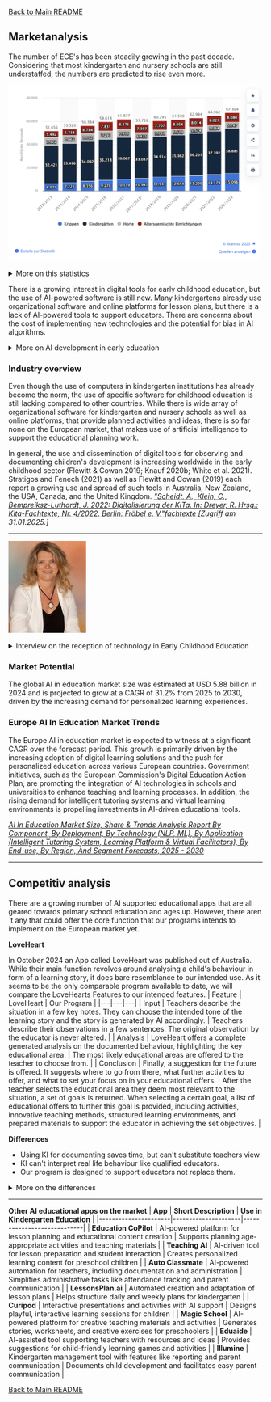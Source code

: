 [Back to Main README](../README.md)
## Marketanalysis

The number of ECE's has been steadily growing in the past decade. Considering that most kindergarten and nursery schools are still understaffed, the numbers are predicted to rise even more. 

![Statistics on early childhood educators in austria](../img/Kiga.png)

<details>
  <summary>More on this statistics</summary>
  
  ![Statistics on early childhood educators in austria](../img/InfoTextKiga.png)
  
</details>

There is a growing interest in digital tools for early childhood education, but the use of AI-powered software is still new.
Many kindergartens already use organizational software and online platforms for lesson plans, but there is a lack of AI-powered tools to support educators.
There are concerns about the cost of implementing new technologies and the potential for bias in AI algorithms.

<details>
<summary>More on AI development in early education</summary>

-----------
With the rising use of digital tools it seems only a question of time until they take foot in the educational sector. While already being in widespread use among teachers, they are still not popular amount early childhood educators in Austria and Germany. 

There are a growing number of pupplications that address the **advantages that the use of digital tools in education can offer**. Still there are **concerns** about how the use of AI might lead to **bias or discrimination**. A concern that requires proactive efforts to address and eliminate.

The analysis makes clear that digital methods of documentation are attractive in many respects: because of their intuitive operation, they can be integrated simply and efficiently into daily life in the early childhood centre; the various technical features are combined in such a way that they enable a clear overview of the documentation; they give children and parents opportunities to participate, and teachers who have an affinity with digital media often enjoy using them. All these advantages lead us to expect a rise in the quality of documentation work. Digital documentation appears to be a perfect form of documentation—a super-documentation.
*Knauf, Helen: Super-Documentation? Roads to Digitalisation of Documentation and their Implications. In: Alasuutari, M. ; Kelle, H. ; Knauf, H. (Hrsg.): Documentation in Institutional Contexts of Early Childhood. Normalisation, Participation and Professionalism. Wiesbaden : Springer Fachmedien, 2020, S. 241–255*
</details>

### Industry overview
Even though the use of computers in kindergarten institutions has already become the norm, the use of specific software for childhood education is still lacking compared to other countries. While there is wide array of organizational software for kindergarten and nursery schools as well as online platforms, that provide planned activities and ideas, there is so far none on the European market, that makes use of artificial intelligence to support the educational planning work.

In general, the use and dissemination of digital tools for observing and documenting children's development is increasing worldwide in the early childhood sector (Flewitt & Cowan 2019; Knauf 2020b; White et al. 2021). Stratigos and Fenech (2021) as well as Flewitt and Cowan (2019) each report a growing use and spread of such tools in Australia, New Zealand, the USA, Canada, and the United Kingdom.
*["Scheidt, A., Klein, C., Bempreiksz-Luthardt, J. 2022: Digitalisierung der KiTa. In: Dreyer, R. Hrsg.: Kita-Fachtexte, Nr. 4/2022. Berlin: Fröbel e. V."](https://nbn-resolving.org/urn:nbn:de:kobv:b1533-opus-5010)[fachtexte ](https://www.kita-fachtexte.de/de/fachtexte-finden/digitalisierung-der-kita.) [Zugriff am 31.01.2025.]*

---

![Ulrike Schwung kindergarten superviser](../img/Uli.jpg)
<details>
<summary> Interview on the reception of technology in Early Childhood Education</summary>

![Ulrike Schwung kindergarten superviser](../img/Uli.jpg)

**The reception of technology in Early Childhood Education**

In an interview with experienced early childhood educator Ulrike Schwung, who has managed a large kindergarten and nursery school in Bad Schallerbach, Upper Austria, for twenty years, she emphasizes the growing need for more resources for educators. At her institution, weekly meetings are held where pedagogical staff discuss relevant topics and review learning materials, tools, and other resources.

The organizational software mandated by Caritas, the governing body of Kindergarten Bad Schallerbach, still leaves much to be desired. In recent years, however, they have started incorporating additional digital tools, such as the "Hallo Eltern" app. Developed by Education Group GmbH, this app is designed to facilitate communication between parents and teachers, replacing traditional paper-based notes with a digital and efficient solution. Despite its many advantages, it took three years for her team to fully implement the app. Older staff members, in particular, have struggled with adapting to new technology and have expressed reservations about "Hallo Eltern." Observing the developmental challenges in children stemming from excessive screen time at an early age, some remain hesitant to recognize the opportunities technology can provide when used responsibly. This reluctance, however, is not shared by younger educators, who have adapted to the app with ease.
Another concern she raises regarding the potential use of additional digital tools is the financial aspect. Many public kindergartens and nursery schools are underfunded and struggle to secure the resources they urgently need. While she has managed to obtain funding for training courses for her staff, justifying a subscription-based service to her superiors remains difficult. Comparing the €1,500 spent on a training course for Badok—an educational system for planning and documenting pedagogical work—with an online subscription to the platform ProKita for €15 per month, she notes that private institutions are far more willing to invest in one-time expenses. While the kindergarten does have a few subscriptions to magazines and online platforms for learning materials, these must be carefully weighed against their monthly budget for teaching resources.
*(Ulrike Schwung, personal interview, Bad Schallerbach, 01.31.2025)*
</details>

### Market Potential
The global AI in education market size was estimated at USD 5.88 billion in 2024 and is projected to grow at a CAGR of 31.2% from 2025 to 2030, driven by the increasing demand for personalized learning experiences.

### Europe AI In Education Market Trends
The Europe AI in education market is expected to witness at a significant CAGR over the forecast period. This growth is primarily driven by the increasing adoption of digital learning solutions and the push for personalized education across various European countries. Government initiatives, such as the European Commission's Digital Education Action Plan, are promoting the integration of AI technologies in schools and universities to enhance teaching and learning processes. In addition, the rising demand for intelligent tutoring systems and virtual learning environments is propelling investments in AI-driven educational tools.

*[AI In Education Market Size, Share & Trends Analysis Report By Component, By Deployment, By Technology (NLP, ML), By Application (Intelligent Tutoring System, Learning Platform & Virtual Facilitators), By End-use, By Region, And Segment Forecasts, 2025 - 2030](<https://www.grandviewresearch.com/industry-analysis/artificial-intelligence-ai-education-market-report>)* 

------------------




## Competitiv analysis
There are a growing number of AI supported educational apps that are all geared towards primary school education and ages up. However, there aren´t any that could offer the core function that our programs intends to implement on the European market yet. 

**LoveHeart**

In October 2024 an App called LoveHeart was published out of Australia. While their main function revolves around analysing a child's behaviour in form of a learning story, it does bare resemblance to our intended use. As it seems to be the only comparable program available to date, we will compare the LoveHearts Features to our intended features.
   | Feature | LoveHeart | Our Program |
|---|---|---|
| Input | Teachers describe the situation in a few key notes. They can choose the intended tone of the learning story and the story is generated by AI accordingly. | Teachers describe their observations in a few sentences. The original observation by the educator is never altered. |
| Analysis | LoveHeart offers a complete generated analysis on the documented behaviour, highlighting the key educational area. | The most likely educational areas are offered to the teacher to choose from. |
| Conclusion | Finally, a suggestion for the future is offered. It suggests where to go from there, what further activities to offer, and what to set your focus on in your educational offers. | After the teacher selects the educational area they deem most relevant to the situation, a set of goals is returned. When selecting a certain goal, a list of educational offers to further this goal is provided, including activities, innovative teaching methods, structured learning environments, and prepared materials to support the educator in achieving the set objectives. |

**Differences**

* Using KI for documenting saves time, but can't substitute teachers view
* KI can't interpret real life behaviour like qualified educators.
* Our program is designed to support educators not replace them.

<details>
<summary>More on the differences</summary>
While a timesaver, a generated story might differ greatly from the actual event. 
Saving time In documenting an occurrence might tempt early childhood educators to favour speed over accuracy. 
  
Children's behaviour can seldom be categorized into neat boxes. The interpretation is always up to the teacher, who has a deep knowledge of the child's interests and skills.


We hold the firm belief, that the relationship between the educator and the student is the driving factor from which future growth is facilitated. 
It is not possible to place the interpretation of a child's behaviour solely on a machine that has no real life interaction with the child.

While our goal is to develop a program that is capable of greatly aiding and enriching this process, our main goal is to assist qualified educators, not replace them.
LoveHearts program seems to be perfectly suited to document learning stories in a way that can be easily read and understood by parents and even children. 

This is where the key difference in our intended use seems to manifest. Our program is designed to cater primarily to educators and support them during the pedagogical planning process. Additionally LoveHeart is not adapted to the German speaking market. 
</details>


---
**Other AI educational apps on the market**
| **App**              | **Short Description** | **Use in Kindergarten Education** |
|----------------------|---------------------|----------------------------|
| **Education CoPilot** | AI-powered platform for lesson planning and educational content creation | Supports planning age-appropriate activities and teaching materials |
| **Teaching AI** | AI-driven tool for lesson preparation and student interaction | Creates personalized learning content for preschool children |
| **Auto Classmate** | AI-powered automation for teachers, including documentation and administration | Simplifies administrative tasks like attendance tracking and parent communication |
| **LessonsPlan.ai** | Automated creation and adaptation of lesson plans | Helps structure daily and weekly plans for kindergarten |
| **Curipod** | Interactive presentations and activities with AI support | Designs playful, interactive learning sessions for children |
| **Magic School** | AI-powered platform for creative teaching materials and activities | Generates stories, worksheets, and creative exercises for preschoolers |
| **Eduaide** | AI-assisted tool supporting teachers with resources and ideas | Provides suggestions for child-friendly learning games and activities |
| **Illumine** | Kindergarten management tool with features like reporting and parent communication | Documents child development and facilitates easy parent communication |

[Back to Main README](../README.md)
